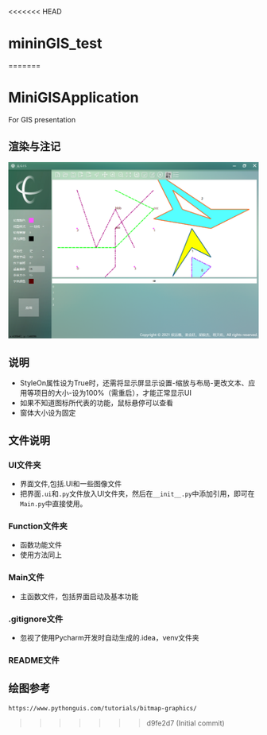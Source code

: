 <<<<<<< HEAD
# mininGIS_test
=======
# MiniGISApplication
For GIS presentation

渲染与注记
----
![image](https://github.com/TianyouCheng/MiniGISApplication/blob/main/UI/images/Readme_Render.png)

说明
----
* StyleOn属性设为True时，还需将显示屏显示设置-缩放与布局-更改文本、应用等项目的大小-设为100%（需重启），才能正常显示UI
* 如果不知道图标所代表的功能，鼠标悬停可以查看
* 窗体大小设为固定

文件说明
----
### UI文件夹
* 界面文件,包括.UI和一些图像文件
* 把界面`.ui`和`.py`文件放入UI文件夹，然后在`__init__.py`中添加引用，即可在`Main.py`中直接使用。
### Function文件夹
* 函数功能文件
* 使用方法同上
### Main文件
* 主函数文件，包括界面启动及基本功能
### .gitignore文件
* 忽视了使用Pycharm开发时自动生成的.idea，venv文件夹
### README文件

绘图参考
----
    https://www.pythonguis.com/tutorials/bitmap-graphics/
>>>>>>> d9fe2d7 (Initial commit)
